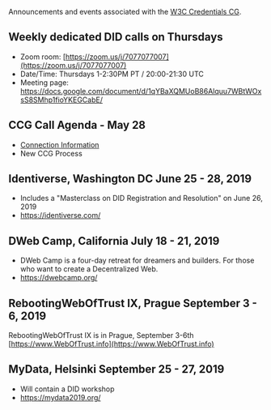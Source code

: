 Announcements and events associated with the [W3C Credentials CG](https://w3c-ccg.github.io).

## Weekly dedicated DID calls on Thursdays

- Zoom room: [https://zoom.us/j/7077077007](https://zoom.us/j/7077077007)
- Date/Time: Thursdays 1-2:30PM PT / 20:00-21:30 UTC
- Meeting page: https://docs.google.com/document/d/1qYBaXQMUoB86Alquu7WBtWOxsS8SMhp1fioYKEGCabE/

## CCG Call Agenda - May 28
- [Connection Information](https://w3c-ccg.github.io)
- New CCG Process

## Identiverse, Washington DC June 25 - 28, 2019

- Includes a "Masterclass on DID Registration and Resolution" on June 26, 2019
- https://identiverse.com/

## DWeb Camp, California July 18 - 21, 2019

- DWeb Camp is a four-day retreat for dreamers and builders. For those who want to create a Decentralized Web.
- https://dwebcamp.org/

## RebootingWebOfTrust IX, Prague September 3 - 6, 2019

RebootingWebOfTrust IX is in Prague, September 3-6th [https://www.WebOfTrust.info](https://www.WebOfTrust.info)

## MyData, Helsinki September 25 - 27, 2019

- Will contain a DID workshop
- https://mydata2019.org/

